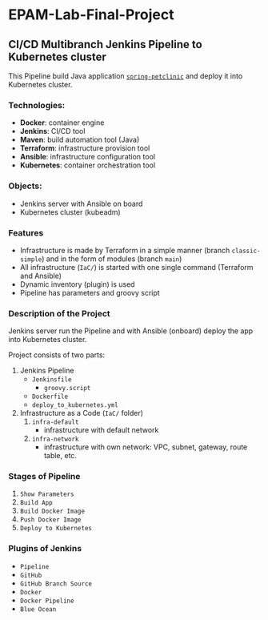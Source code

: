 # EPAM-Lab-Final-Project
## CI/CD Multibranch Jenkins Pipeline to Kubernetes cluster
This Pipeline build Java application [`spring-petclinic`](https://github.com/spring-projects/spring-petclinic) and deploy it into Kubernetes cluster.

### Technologies:
- **Docker**: container engine
- **Jenkins**: CI/CD tool
- **Maven**: build automation tool (Java)
- **Terraform**: infrastructure provision tool
- **Ansible**: infrastructure configuration tool
- **Kubernetes**: container orchestration tool

### Objects:
- Jenkins server with Ansible on board
- Kubernetes cluster (kubeadm)

### Features
- Infrastructure is made by Terraform in a simple manner (branch `classic-simple`) and in the form of modules (branch `main`)
- All infrastructure (`IaC/`) is started with one single command (Terraform and Ansible)
- Dynamic inventory (plugin) is used
- Pipeline has parameters and groovy script


### Description of the Project
Jenkins server run the Pipeline and with Ansible (onboard) deploy the app into Kubernetes cluster.

Project consists of two parts:
1. Jenkins Pipeline
    - `Jenkinsfile`
        - `groovy.script`
    - `Dockerfile`
    - `deploy_to_kubernetes.yml`
2. Infrastructure as a Code (`IaC/` folder)
    1. `infra-default`
        - infrastructure with default network
    2. `infra-network`
        - infrastructure with own network: VPC, subnet, gateway, route table, etc. 

### Stages of Pipeline
1. `Show Parameters`
2. `Build App`
3. `Build Docker Image`
4. `Push Docker Image`
5. `Deploy to Kubernetes`

### Plugins of Jenkins
- `Pipeline`
- `GitHub`
- `GitHub Branch Source`
- `Docker`
- `Docker Pipeline`
- `Blue Ocean`


